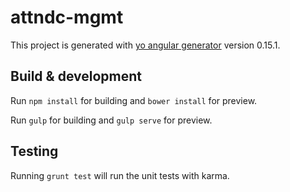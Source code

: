 # attndc-mgmt

This project is generated with [yo angular generator](https://github.com/yeoman/generator-angular)
version 0.15.1.

## Build & development

Run `npm install` for building and `bower install` for preview.

Run `gulp` for building and `gulp serve` for preview.

## Testing

Running `grunt test` will run the unit tests with karma.
